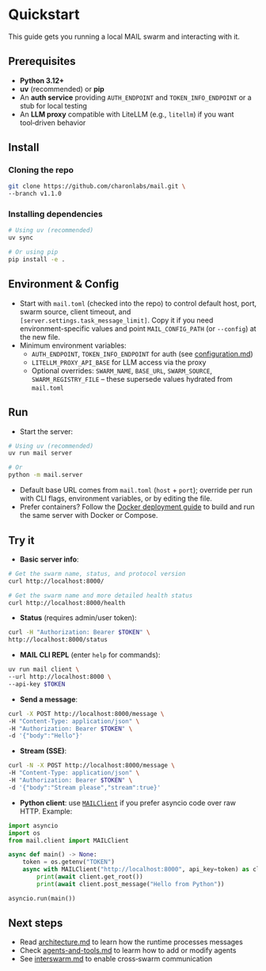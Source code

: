 # Quickstart

This guide gets you running a local MAIL swarm and interacting with it.

## Prerequisites
- **Python 3.12+**
- **uv** (recommended) or **pip**
- An **auth service** providing `AUTH_ENDPOINT` and `TOKEN_INFO_ENDPOINT` or a stub for local testing
- An **LLM proxy** compatible with LiteLLM (e.g., `litellm`) if you want tool‑driven behavior

## Install

### Cloning the repo
```bash
git clone https://github.com/charonlabs/mail.git \
--branch v1.1.0
```

### Installing dependencies
```bash
# Using uv (recommended)
uv sync

# Or using pip
pip install -e .
```

## Environment & Config
- Start with `mail.toml` (checked into the repo) to control default host, port, swarm source, client timeout, and `[server.settings.task_message_limit]`. Copy it if you need environment-specific values and point `MAIL_CONFIG_PATH` (or `--config`) at the new file.
- Minimum environment variables:
  - `AUTH_ENDPOINT`, `TOKEN_INFO_ENDPOINT` for auth (see [configuration.md](/docs/configuration.md))
  - `LITELLM_PROXY_API_BASE` for LLM access via the proxy
  - Optional overrides: `SWARM_NAME`, `BASE_URL`, `SWARM_SOURCE`, `SWARM_REGISTRY_FILE` – these supersede values hydrated from `mail.toml`

## Run
- Start the server:
```bash
# Using uv (recommended)
uv run mail server

# Or
python -m mail.server
```
- Default base URL comes from `mail.toml` (`host` + `port`); override per run with CLI flags, environment variables, or by editing the file.
- Prefer containers? Follow the [Docker deployment guide](./docker.md) to build and run the same server with Docker or Compose.

## Try it
- **Basic server info**: 
```bash
# Get the swarm name, status, and protocol version
curl http://localhost:8000/

# Get the swarm name and more detailed health status
curl http://localhost:8000/health
```
- **Status** (requires admin/user token): 
```bash
curl -H "Authorization: Bearer $TOKEN" \
http://localhost:8000/status
```
- **MAIL CLI REPL** (enter `help` for commands): 
```bash
uv run mail client \
--url http://localhost:8000 \
--api-key $TOKEN
``` 
- **Send a message**: 
```bash
curl -X POST http://localhost:8000/message \
-H "Content-Type: application/json" \
-H "Authorization: Bearer $TOKEN" \
-d '{"body":"Hello"}'
```
- **Stream (SSE)**: 
```bash
curl -N -X POST http://localhost:8000/message \
-H "Content-Type: application/json" \
-H "Authorization: Bearer $TOKEN" \
-d '{"body":"Stream please","stream":true}'
```
- **Python client**: use [`MAILClient`](./client.md) if you prefer asyncio code over raw HTTP. Example:
```python
import asyncio
import os
from mail.client import MAILClient

async def main() -> None:
    token = os.getenv("TOKEN")
    async with MAILClient("http://localhost:8000", api_key=token) as client:
        print(await client.get_root())
        print(await client.post_message("Hello from Python"))

asyncio.run(main())
```

## Next steps
- Read [architecture.md](/docs/architecture.md) to learn how the runtime processes messages
- Check [agents-and-tools.md](/docs/agents-and-tools.md) to learm how to add or modify agents
- See [interswarm.md](/docs/interswarm.md) to enable cross‑swarm communication
